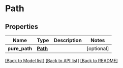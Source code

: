 # Path

## Properties
Name | Type | Description | Notes
------------ | ------------- | ------------- | -------------
**pure_path** | [**Path**](Path.md) |  | [optional] 

[[Back to Model list]](../README.md#documentation-for-models) [[Back to API list]](../README.md#documentation-for-api-endpoints) [[Back to README]](../README.md)


